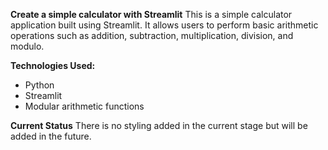**Create a simple calculator with Streamlit**
This is a simple calculator application built using Streamlit. It allows users to perform basic arithmetic operations such as addition, subtraction, multiplication, division, and modulo.

**Technologies Used:**
- Python
- Streamlit
- Modular arithmetic functions

**Current Status**
There is no styling added in the current stage but will be added in the future.